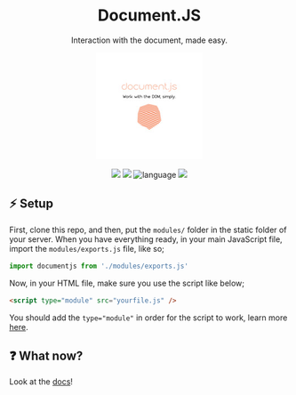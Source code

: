 <div align="center">
  <h1>Document.JS</h1>
  <p>Interaction with the document, made easy.</p>
  <img src="https://github.com/glaukiol1/Document.JS/blob/main/logo_size.jpg" />
  <br>
  <p align="center">
    <img src="https://img.shields.io/badge/license-MIT-orange.svg"/>
    <img src="https://img.shields.io/badge/PRs-welcome-brightgreen.svg">
    <img alt="language" src="https://img.shields.io/badge/language-Javascript-purple.svg">
    <img src="https://img.badgesize.io/glaukiol1/document.js/main/modules/exports.js?compression=gzip&label=Size">
  </p>
</div>

## :zap: Setup

First, clone this repo, and then, put the `modules/` folder in the static folder of your server. When you have everything ready, in your main JavaScript file, import the `modules/exports.js` file, like so;

```js
import documentjs from './modules/exports.js'
```

Now, in your HTML file, make sure you use the script like below;
```html
<script type="module" src="yourfile.js" />
```

You should add the `type="module"` in order for the script to work, learn more [here](https://developer.mozilla.org/en-US/docs/Web/JavaScript/Guide/Modules).

## ❓ What now?

Look at the [docs](https://github.com/glaukiol1/Document.JS/blob/main/DOCUMENTATION.md)!
